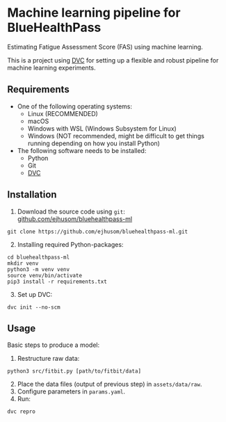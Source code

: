 # Machine learning pipeline for BlueHealthPass

Estimating Fatigue Assessment Score (FAS) using machine learning.

This is a project using [DVC](https://dvc.org/) for setting up a flexible and
robust pipeline for machine learning experiments.

## Requirements

- One of the following operating systems:
    - Linux (RECOMMENDED)
    - macOS
    - Windows with WSL (Windows Subsystem for Linux)
    - Windows (NOT recommended, might be difficult to get things running depending on how you install Python)
- The following software needs to be installed:
    - Python
    - Git
    - [DVC](https://dvc.org/)

## Installation

1. Download the source code using `git`: [github.com/ejhusom/bluehealthpass-ml](https://github.com/ejhusom/bluehealthpass-ml)

```
git clone https://github.com/ejhusom/bluehealthpass-ml.git
```

2. Installing required Python-packages:

```
cd bluehealthpass-ml
mkdir venv
python3 -m venv venv
source venv/bin/activate
pip3 install -r requirements.txt
```

3. Set up DVC:

```
dvc init --no-scm
```

## Usage


Basic steps to produce a model:

1. Restructure raw data:

```
python3 src/fitbit.py [path/to/fitbit/data]
```

2. Place the data files (output of previous step) in `assets/data/raw`.
3. Configure parameters in `params.yaml`.
4. Run:

```
dvc repro
```
